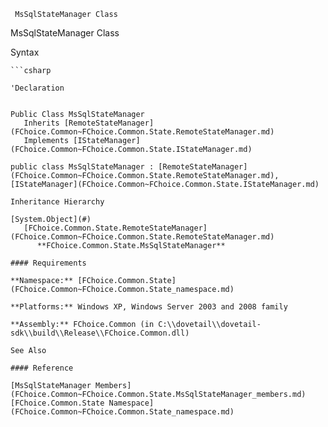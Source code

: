 ﻿     MsSqlStateManager Class                                                   

MsSqlStateManager Class

Syntax

```vbnet
```csharp

'Declaration
 

Public Class MsSqlStateManager 
   Inherits [RemoteStateManager](FChoice.Common~FChoice.Common.State.RemoteStateManager.md)
   Implements [IStateManager](FChoice.Common~FChoice.Common.State.IStateManager.md) 

public class MsSqlStateManager : [RemoteStateManager](FChoice.Common~FChoice.Common.State.RemoteStateManager.md), [IStateManager](FChoice.Common~FChoice.Common.State.IStateManager.md)  

Inheritance Hierarchy

[System.Object](#)  
   [FChoice.Common.State.RemoteStateManager](FChoice.Common~FChoice.Common.State.RemoteStateManager.md)  
      **FChoice.Common.State.MsSqlStateManager**  

#### Requirements

**Namespace:** [FChoice.Common.State](FChoice.Common~FChoice.Common.State_namespace.md)

**Platforms:** Windows XP, Windows Server 2003 and 2008 family

**Assembly:** FChoice.Common (in C:\\dovetail\\dovetail-sdk\\build\\Release\\FChoice.Common.dll)

See Also

#### Reference

[MsSqlStateManager Members](FChoice.Common~FChoice.Common.State.MsSqlStateManager_members.md)  
[FChoice.Common.State Namespace](FChoice.Common~FChoice.Common.State_namespace.md)